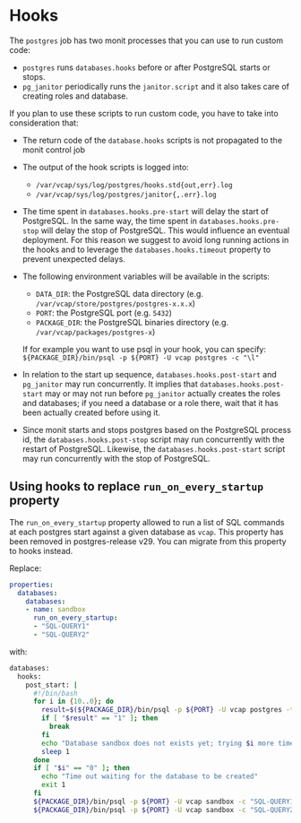 # Hooks

 The `postgres` job has two monit processes that you can use to run custom code:

- `postgres` runs `databases.hooks` before or after PostgreSQL starts or stops.
- `pg_janitor` periodically runs the `janitor.script` and it also takes care of creating roles and database.

If you plan to use these scripts to run custom code, you have to take into consideration that:

- The return code of the `database.hooks` scripts is not propagated to the monit control job
- The output of the hook scripts is logged into:

  - `/var/vcap/sys/log/postgres/hooks.std{out,err}.log`
  - `/var/vcap/sys/log/postgres/janitor{,.err}.log`

- The time spent in `databases.hooks.pre-start` will delay the start of PostgreSQL. In the same way, the time spent in `databases.hooks.pre-stop` will delay the stop of PostgreSQL. This would influence an eventual deployment. For this reason we suggest to avoid long running actions in the hooks and to leverage the `databases.hooks.timeout` property to prevent unexpected delays.
- The following environment variables will be available in the scripts:

  - `DATA_DIR`: the PostgreSQL data directory (e.g. `/var/vcap/store/postgres/postgres-x.x.x`)
  - `PORT`: the PostgreSQL port (e.g. `5432`)
  - `PACKAGE_DIR`: the PostgreSQL binaries directory (e.g. `/var/vcap/packages/postgres-x`)

  If for example you want to use psql in your hook, you can specify:
  `${PACKAGE_DIR}/bin/psql -p ${PORT} -U vcap postgres -c "\l"`

- In relation to the start up sequence, `databases.hooks.post-start` and `pg_janitor` may run concurrently. It implies that `databases.hooks.post-start` may or may not run before `pg_janitor` actually creates the roles and databases; if you need a database or a role there, wait that it has been actually created before using it.
- Since monit starts and stops postgres based on the PostgreSQL process id, the `databases.hooks.post-stop` script may run concurrently with the restart of PostgreSQL. Likewise, the `databases.hooks.post-start` script may run concurrently with the stop of PostgreSQL.

## Using hooks to replace `run_on_every_startup` property

The `run_on_every_startup` property allowed to run a list of SQL commands at each postgres start against a given database as `vcap`. This property has been removed in postgres-release v29. You can migrate from this property to hooks instead.

Replace:

```yaml
properties:
  databases:
    databases:
    - name: sandbox
      run_on_every_startup:
      - "SQL-QUERY1"
      - "SQL-QUERY2"
```

 with:

```bash
databases:
  hooks:
    post_start: |
      #!/bin/bash
      for i in {10..0}; do
        result=$(${PACKAGE_DIR}/bin/psql -p ${PORT} -U vcap postgres -t -P format=unaligned -c "SELECT 1 from pg_database WHERE datname='sandbox'")
        if [ "$result" == "1" ]; then
          break
        fi
        echo "Database sandbox does not exists yet; trying $i more times"
        sleep 1
      done
      if [ "$i" == "0" ]; then
        echo "Time out waiting for the database to be created"
        exit 1
      fi
      ${PACKAGE_DIR}/bin/psql -p ${PORT} -U vcap sandbox -c "SQL-QUERY1"
      ${PACKAGE_DIR}/bin/psql -p ${PORT} -U vcap sandbox -c "SQL-QUERY2"
```


